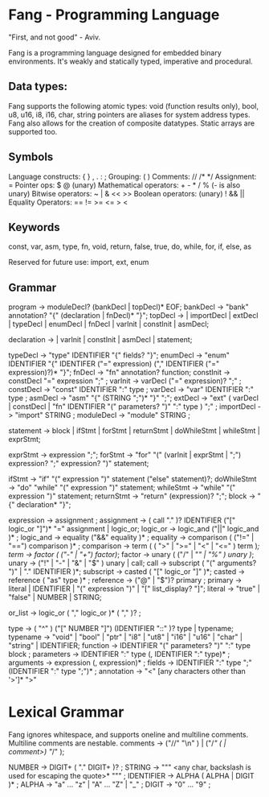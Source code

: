 # Fang - Programming Language

"First, and not good" - Aviv.

Fang is a programming language designed for embedded binary environments.
It's weakly and statically typed, imperative and procedural.

## Data types:
Fang supports the following atomic types: void (function results only), bool, u8, u16, i8, i16, char, string
pointers are aliases for system address types.
Fang also allows for the creation of composite datatypes.
Static arrays are supported too.

## Symbols
Language constructs: { } , . : ;
Grouping: ( )
Comments: // /* */
Assignment: =
Pointer ops: $ @ (unary)
Mathematical operators: + - * / %  (- is also unary)
Bitwise operators: ~ | & << >>
Boolean operators: (unary) ! && ||
Equality Operators: == != >= <= > <

## Keywords
const, var, asm, type, fn, void, return, 
false, true, do, while, for, if, else, as

Reserved for future use: import, ext, enum

## Grammar

program -> moduleDecl? (bankDecl | topDecl)* EOF;
bankDecl -> "bank" annotation? "{" (declaration | fnDecl)* "}";
topDecl -> 
  | importDecl
  | extDecl
  | typeDecl 
  | enumDecl 
  | fnDecl 
  | varInit 
  | constInit 
  | asmDecl;

declaration -> 
  | varInit 
  | constInit 
  | asmDecl
  | statement;

typeDecl -> "type" IDENTIFIER "{" fields? "}";
enumDecl -> "enum" IDENTIFIER "{" IDENTIFER ("=" expression) ("," IDENTIFIER ("=" expression)?)* "}";
fnDecl -> "fn" annotation? function;
constInit -> constDecl "=" expression ";" ;
varInit -> varDecl ("=" expression)? ";" ;
constDecl -> "const" IDENTIFIER ":" type ;
varDecl -> "var" IDENTIFIER ":" type ;
asmDecl -> "asm" "{" (STRING ";")* "}" ";";
extDecl -> "ext" ( varDecl | constDecl | "fn" IDENTIFIER "(" parameters? ")" ":" type ) ";" ;
importDecl -> "import" STRING ;
moduleDecl -> "module" STRING ;

statement  -> block
            | ifStmt
            | forStmt
            | returnStmt
            | doWhileStmt
            | whileStmt
            | exprStmt;

exprStmt   -> expression ";";
forStmt    -> "for" "(" 
              (varInit | exprStmt | ";")
              expression? ";"
              expression? ")" statement;

ifStmt     -> "if" "(" expression ")" statement ("else" statement)?;
doWhileStmt  -> "do" "while" "(" expression ")" statement;
whileStmt  -> "while" "(" expression ")" statement;
returnStmt -> "return" (expression)? ";";
block      -> "{" declaration* "}";

expression -> assignment ;
assignment -> ( call "." )? IDENTIFIER ("[" logic_or "]")* "=" assignment | logic_or;
logic_or   -> logic_and ("||" logic_and )* ;
logic_and  -> equality ("&&" equality )* ;
equality   -> comparison ( ("!=" | "==") comparison )* ;
comparison -> term ( ( ">" | ">=" | "<" | "<=" ) term )*;
term       -> factor ( ("-" | "+") factor)*;
factor     -> unary ( ("/" | "*" | "%" ) unary )*;
unary      -> ("!" | "-" | "&" | "$" ) unary | call;
call       -> subscript ( "(" arguments? ")" | "." IDENTIFIER )*;
subscript  -> casted ( "[" logic_or "]" )*; 
casted     -> reference ( "as" type )* ; 
reference  -> ("@" | "$")? primary ;
primary    -> literal | IDENTIFIER | "(" expression ")" | "[" list_display? "]";
literal    -> "true" | "false" | NUMBER | STRING;  

or_list -> logic_or ( "," logic_or )* ( "," )? ;

type       -> ( "^" ) ("[" NUMBER "]") (IDENTIFIER "::" )? type | typename;
typename   -> "void" | "bool" | "ptr" | "i8" | "ut8" 
            | "i16" | "u16" | "char" | "string" | IDENTIFIER; 
function   -> IDENTIFIER "(" parameters? ")" ":" type block ;
parameters -> IDENTIFIER ":" type (, IDENTIFIER ":" type)* ;
arguments  -> expression (, expression)* ;
fields     -> IDENTIFIER ":" type ";" (IDENTIFIER ":" type ";")* ;
annotation -> "<" [any characters other than '>']* ">"

# Lexical Grammar
Fang ignores whitespace, and supports oneline and multiline comments. Multiline comments are nestable.
comments -> ("//" <any char> "\n" ) | ("/*" (<any char> | comment>) "*/" );

NUMBER     -> DIGIT+ ( "." DIGIT+ )? ;
STRING     -> "\"" <any char, backslash is used for escaping the quote>* "\"" ;
IDENTIFIER -> ALPHA ( ALPHA | DIGIT )* ;
ALPHA      -> "a" ... "z" | "A" ... "Z" | "_" ;
DIGIT      -> "0" ... "9" ;
